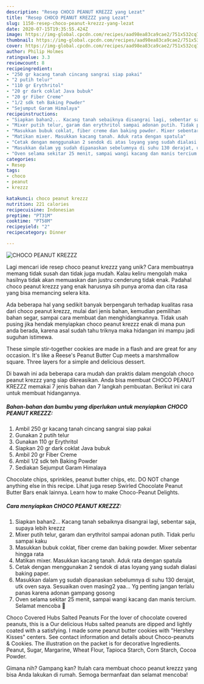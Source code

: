 ```yaml
---
description: "Resep CHOCO PEANUT KREZZZ yang Lezat"
title: "Resep CHOCO PEANUT KREZZZ yang Lezat"
slug: 1150-resep-choco-peanut-krezzz-yang-lezat
date: 2020-07-15T19:35:55.424Z
image: https://img-global.cpcdn.com/recipes/aad98ea83ca9cae2/751x532cq70/choco-peanut-krezzz-foto-resep-utama.jpg
thumbnail: https://img-global.cpcdn.com/recipes/aad98ea83ca9cae2/751x532cq70/choco-peanut-krezzz-foto-resep-utama.jpg
cover: https://img-global.cpcdn.com/recipes/aad98ea83ca9cae2/751x532cq70/choco-peanut-krezzz-foto-resep-utama.jpg
author: Philip Holmes
ratingvalue: 3.3
reviewcount: 8
recipeingredient:
- "250 gr kacang tanah cincang sangrai siap pakai"
- "2 putih telur"
- "110 gr Erythritol"
- "20 gr dark coklat Java bubuk"
- "20 gr Fiber Creme"
- "1/2 sdk teh Baking Powder"
- "Sejumput Garam Himalaya"
recipeinstructions:
- "Siapkan bahan2... Kacang tanah sebaiknya disangrai lagi, sebentar saja, supaya lebih krezzz"
- "Mixer putih telur, garam dan erythritol sampai adonan putih. Tidak perlu sampai kaku"
- "Masukkan bubuk coklat, fiber creme dan baking powder. Mixer sebentar hingga rata"
- "Matikan mixer. Masukkan kacang tanah. Aduk rata dengan spatula"
- "Cetak dengan menggunakan 2 sendok di atas loyang yang sudah dialasi baking paper."
- "Masukkan dalam yg sudah dipanaskan sebelumnya di suhu 130 derajat, utk oven saya. Sesuaikan oven masing2 yaa... Yg penting jangan terlalu panas karena adonan gampang gosong"
- "Oven selama sekitar 25 menit, sampai wangi kacang dan manis tercium. Selamat mencoba 🥰"
categories:
- Resep
tags:
- choco
- peanut
- krezzz

katakunci: choco peanut krezzz 
nutrition: 221 calories
recipecuisine: Indonesian
preptime: "PT31M"
cooktime: "PT58M"
recipeyield: "2"
recipecategory: Dinner

---
```



![CHOCO PEANUT KREZZZ](https://img-global.cpcdn.com/recipes/aad98ea83ca9cae2/751x532cq70/choco-peanut-krezzz-foto-resep-utama.jpg)

Lagi mencari ide resep choco peanut krezzz yang unik? Cara membuatnya memang tidak susah dan tidak juga mudah. Kalau keliru mengolah maka hasilnya tidak akan memuaskan dan justru cenderung tidak enak. Padahal choco peanut krezzz yang enak harusnya sih punya aroma dan cita rasa yang bisa memancing selera kita.

Ada beberapa hal yang sedikit banyak berpengaruh terhadap kualitas rasa dari choco peanut krezzz, mulai dari jenis bahan, kemudian pemilihan bahan segar, sampai cara membuat dan menghidangkannya. Tidak usah pusing jika hendak menyiapkan choco peanut krezzz enak di mana pun anda berada, karena asal sudah tahu triknya maka hidangan ini mampu jadi suguhan istimewa.

These simple stir-together cookies are made in a flash and are great for any occasion. It&#39;s like a Reese&#39;s Peanut Butter Cup meets a marshmallow square. Three layers for a simple and delicious dessert.


Di bawah ini ada beberapa cara mudah dan praktis dalam mengolah choco peanut krezzz yang siap dikreasikan. Anda bisa membuat CHOCO PEANUT KREZZZ memakai 7 jenis bahan dan 7 langkah pembuatan. Berikut ini cara untuk membuat hidangannya.

<!--inarticleads1-->

##### Bahan-bahan dan bumbu yang diperlukan untuk menyiapkan CHOCO PEANUT KREZZZ:

1. Ambil 250 gr kacang tanah cincang sangrai siap pakai
1. Gunakan 2 putih telur
1. Gunakan 110 gr Erythritol
1. Siapkan 20 gr dark coklat Java bubuk
1. Ambil 20 gr Fiber Creme
1. Ambil 1/2 sdk teh Baking Powder
1. Sediakan Sejumput Garam Himalaya


Chocolate chips, sprinkles, peanut butter chips, etc. DO NOT change anything else in this recipe. Lihat juga resep Swirled Chocolate Peanut Butter Bars enak lainnya. Learn how to make Choco-Peanut Delights. 

<!--inarticleads2-->

##### Cara menyiapkan CHOCO PEANUT KREZZZ:

1. Siapkan bahan2... Kacang tanah sebaiknya disangrai lagi, sebentar saja, supaya lebih krezzz
1. Mixer putih telur, garam dan erythritol sampai adonan putih. Tidak perlu sampai kaku
1. Masukkan bubuk coklat, fiber creme dan baking powder. Mixer sebentar hingga rata
1. Matikan mixer. Masukkan kacang tanah. Aduk rata dengan spatula
1. Cetak dengan menggunakan 2 sendok di atas loyang yang sudah dialasi baking paper.
1. Masukkan dalam yg sudah dipanaskan sebelumnya di suhu 130 derajat, utk oven saya. Sesuaikan oven masing2 yaa... Yg penting jangan terlalu panas karena adonan gampang gosong
1. Oven selama sekitar 25 menit, sampai wangi kacang dan manis tercium. Selamat mencoba 🥰


Choco Covered Hubs Salted Peanuts For the lover of chocolate covered peanuts, this is a Our delicious Hubs salted peanuts are dipped and lightly coated with a satisfying. I made some peanut butter cookies with &#34;Hershey Kisses&#34; centers. See contact information and details about Choco-peanuts &amp; Cookies. The illustration on the packet is for decorative Ingredients. Peanut, Sugar, Margarine, Wheat Flour, Tapioca Starch, Corn Starch, Cocoa Powder. 

Gimana nih? Gampang kan? Itulah cara membuat choco peanut krezzz yang bisa Anda lakukan di rumah. Semoga bermanfaat dan selamat mencoba!
